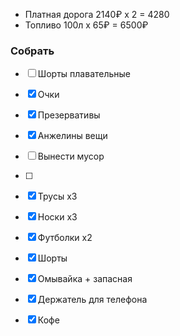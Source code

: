 
- Платная дорога 2140₽ x 2 = 4280
- Топливо 100л х 65₽ = 6500₽

### Собрать
- [ ] Шорты плавательные
- [x] Очки
- [x] Презервативы
- [x] Анжелины вещи
- [ ] Вынести мусор
- [ ] 

- [x] Трусы х3
- [x] Носки х3
- [x] Футболки х2
- [x] Шорты

- [x] Омывайка + запасная
- [x] Держатель для телефона
- [x] Кофе